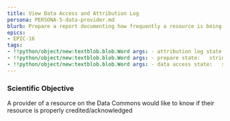 ```yaml
---
title: View Data Access and Attribution Log
persona: PERSONA-5-data-provider.md
blurb: Prepare a report documenting how frequently a resource is being used by consumers in the community.
epics:
- EPIC-16
tags:
- !!python/object/new:textblob.blob.Word args: - attribution log state:   string: attribution log   pos_tag: null
- !!python/object/new:textblob.blob.Word args: - prepare state:   string: prepare   pos_tag: null
- !!python/object/new:textblob.blob.Word args: - data access state:   string: data access   pos_tag: null
---
```

### Scientific Objective

A provider of a resource on the Data Commons would like to know if their resource is properly credited/acknowledged